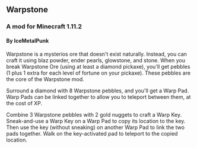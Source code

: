## Warpstone
### A mod for Minecraft 1.11.2
#### By IceMetalPunk

Warpstone is a mysterios ore that doesn't exist naturally. Instead, you can craft it using blaz powder, ender pearls, glowstone, and stone. When you break Warpstone Ore (using at least a diamond pickaxe), you'll get pebbles (1 plus 1 extra for each level of fortune on your pickaxe). These pebbles are the core of the Warpstone mod.

Surround a diamond with 8 Warpstone pebbles, and you'll get a Warp Pad. Warp Pads can be linked together to allow you to teleport between them, at the cost of XP.

Combine 3 Warpstone pebbles with 2 gold nuggets to craft a Warp Key. Sneak-and-use a Warp Key on a Warp Pad to copy its location to the key. Then use the key (without sneaking) on another Warp Pad to link the two pads together. Walk on the key-activated pad to teleport to the copied location.